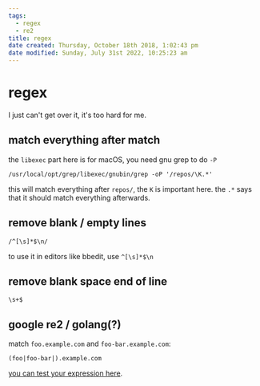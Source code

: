 ```yaml
---
tags: 
  - regex
  - re2
title: regex
date created: Thursday, October 18th 2018, 1:02:43 pm
date modified: Sunday, July 31st 2022, 10:25:23 am
---
```


# regex

I just can't get over it, it's too hard for me.

## match everything after match

the `libexec` part here is for macOS, you need gnu grep to do `-P`

```
/usr/local/opt/grep/libexec/gnubin/grep -oP '/repos/\K.*'
```

this will match everything after `repos/`, the `K` is important here. the `.*` says that it should match everything afterwards.

## remove blank / empty lines

```
/^[\s]*$\n/
```

to use it in editors like bbedit, use `^[\s]*$\n`

## remove blank space end of line

```
\s+$
```

## google re2 / golang(?)

match `foo.example.com` and `foo-bar.example.com`:

```
(foo|foo-bar|).example.com
```

[you can test your expression here](https://regoio.herokuapp.com).
